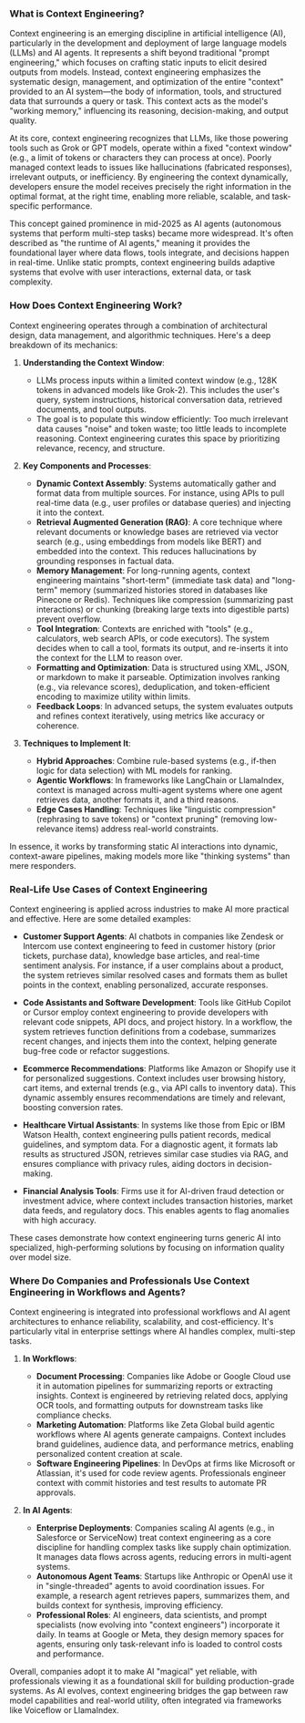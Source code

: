 ### What is Context Engineering?

Context engineering is an emerging discipline in artificial intelligence (AI), particularly in the development and deployment of large language models (LLMs) and AI agents. It represents a shift beyond traditional "prompt engineering," which focuses on crafting static inputs to elicit desired outputs from models. Instead, context engineering emphasizes the systematic design, management, and optimization of the entire "context" provided to an AI system—the body of information, tools, and structured data that surrounds a query or task. This context acts as the model's "working memory," influencing its reasoning, decision-making, and output quality.

At its core, context engineering recognizes that LLMs, like those powering tools such as Grok or GPT models, operate within a fixed "context window" (e.g., a limit of tokens or characters they can process at once). Poorly managed context leads to issues like hallucinations (fabricated responses), irrelevant outputs, or inefficiency. By engineering the context dynamically, developers ensure the model receives precisely the right information in the optimal format, at the right time, enabling more reliable, scalable, and task-specific performance.

This concept gained prominence in mid-2025 as AI agents (autonomous systems that perform multi-step tasks) became more widespread. It's often described as "the runtime of AI agents," meaning it provides the foundational layer where data flows, tools integrate, and decisions happen in real-time. Unlike static prompts, context engineering builds adaptive systems that evolve with user interactions, external data, or task complexity.

### How Does Context Engineering Work?

Context engineering operates through a combination of architectural design, data management, and algorithmic techniques. Here's a deep breakdown of its mechanics:

1. **Understanding the Context Window**:
   - LLMs process inputs within a limited context window (e.g., 128K tokens in advanced models like Grok-2). This includes the user's query, system instructions, historical conversation data, retrieved documents, and tool outputs.
   - The goal is to populate this window efficiently: Too much irrelevant data causes "noise" and token waste; too little leads to incomplete reasoning. Context engineering curates this space by prioritizing relevance, recency, and structure.

2. **Key Components and Processes**:
   - **Dynamic Context Assembly**: Systems automatically gather and format data from multiple sources. For instance, using APIs to pull real-time data (e.g., user profiles or database queries) and injecting it into the context.
   - **Retrieval Augmented Generation (RAG)**: A core technique where relevant documents or knowledge bases are retrieved via vector search (e.g., using embeddings from models like BERT) and embedded into the context. This reduces hallucinations by grounding responses in factual data.
   - **Memory Management**: For long-running agents, context engineering maintains "short-term" (immediate task data) and "long-term" memory (summarized histories stored in databases like Pinecone or Redis). Techniques like compression (summarizing past interactions) or chunking (breaking large texts into digestible parts) prevent overflow.
   - **Tool Integration**: Contexts are enriched with "tools" (e.g., calculators, web search APIs, or code executors). The system decides when to call a tool, formats its output, and re-inserts it into the context for the LLM to reason over.
   - **Formatting and Optimization**: Data is structured using XML, JSON, or markdown to make it parseable. Optimization involves ranking (e.g., via relevance scores), deduplication, and token-efficient encoding to maximize utility within limits.
   - **Feedback Loops**: In advanced setups, the system evaluates outputs and refines context iteratively, using metrics like accuracy or coherence.

3. **Techniques to Implement It**:
   - **Hybrid Approaches**: Combine rule-based systems (e.g., if-then logic for data selection) with ML models for ranking.
   - **Agentic Workflows**: In frameworks like LangChain or LlamaIndex, context is managed across multi-agent systems where one agent retrieves data, another formats it, and a third reasons.
   - **Edge Cases Handling**: Techniques like "linguistic compression" (rephrasing to save tokens) or "context pruning" (removing low-relevance items) address real-world constraints.

In essence, it works by transforming static AI interactions into dynamic, context-aware pipelines, making models more like "thinking systems" than mere responders.

### Real-Life Use Cases of Context Engineering

Context engineering is applied across industries to make AI more practical and effective. Here are some detailed examples:

- **Customer Support Agents**: AI chatbots in companies like Zendesk or Intercom use context engineering to feed in customer history (prior tickets, purchase data), knowledge base articles, and real-time sentiment analysis. For instance, if a user complains about a product, the system retrieves similar resolved cases and formats them as bullet points in the context, enabling personalized, accurate responses.

- **Code Assistants and Software Development**: Tools like GitHub Copilot or Cursor employ context engineering to provide developers with relevant code snippets, API docs, and project history. In a workflow, the system retrieves function definitions from a codebase, summarizes recent changes, and injects them into the context, helping generate bug-free code or refactor suggestions.

- **Ecommerce Recommendations**: Platforms like Amazon or Shopify use it for personalized suggestions. Context includes user browsing history, cart items, and external trends (e.g., via API calls to inventory data). This dynamic assembly ensures recommendations are timely and relevant, boosting conversion rates.

- **Healthcare Virtual Assistants**: In systems like those from Epic or IBM Watson Health, context engineering pulls patient records, medical guidelines, and symptom data. For a diagnostic agent, it formats lab results as structured JSON, retrieves similar case studies via RAG, and ensures compliance with privacy rules, aiding doctors in decision-making.

- **Financial Analysis Tools**: Firms use it for AI-driven fraud detection or investment advice, where context includes transaction histories, market data feeds, and regulatory docs. This enables agents to flag anomalies with high accuracy.

These cases demonstrate how context engineering turns generic AI into specialized, high-performing solutions by focusing on information quality over model size.

### Where Do Companies and Professionals Use Context Engineering in Workflows and Agents?

Context engineering is integrated into professional workflows and AI agent architectures to enhance reliability, scalability, and cost-efficiency. It's particularly vital in enterprise settings where AI handles complex, multi-step tasks.

1. **In Workflows**:
   - **Document Processing**: Companies like Adobe or Google Cloud use it in automation pipelines for summarizing reports or extracting insights. Context is engineered by retrieving related docs, applying OCR tools, and formatting outputs for downstream tasks like compliance checks.
   - **Marketing Automation**: Platforms like Zeta Global build agentic workflows where AI agents generate campaigns. Context includes brand guidelines, audience data, and performance metrics, enabling personalized content creation at scale.
   - **Software Engineering Pipelines**: In DevOps at firms like Microsoft or Atlassian, it's used for code review agents. Professionals engineer context with commit histories and test results to automate PR approvals.

2. **In AI Agents**:
   - **Enterprise Deployments**: Companies scaling AI agents (e.g., in Salesforce or ServiceNow) treat context engineering as a core discipline for handling complex tasks like supply chain optimization. It manages data flows across agents, reducing errors in multi-agent systems.
   - **Autonomous Agent Teams**: Startups like Anthropic or OpenAI use it in "single-threaded" agents to avoid coordination issues. For example, a research agent retrieves papers, summarizes them, and builds context for synthesis, improving efficiency.
   - **Professional Roles**: AI engineers, data scientists, and prompt specialists (now evolving into "context engineers") incorporate it daily. In teams at Google or Meta, they design memory spaces for agents, ensuring only task-relevant info is loaded to control costs and performance.

Overall, companies adopt it to make AI "magical" yet reliable, with professionals viewing it as a foundational skill for building production-grade systems. As AI evolves, context engineering bridges the gap between raw model capabilities and real-world utility, often integrated via frameworks like Voiceflow or LlamaIndex.
